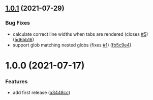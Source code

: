 ## [1.0.1](https://github.com/OmarTawfik/vscat/compare/v1.0.0...v1.0.1) (2021-07-29)


### Bug Fixes

* calculate correct line widths when tabs are rendered (closes [#5](https://github.com/OmarTawfik/vscat/issues/5)) ([5d65b16](https://github.com/OmarTawfik/vscat/commit/5d65b16e47238eb86f18738155372066c52a5d38))
* support glob matching nested globs (fixes [#1](https://github.com/OmarTawfik/vscat/issues/1)) ([fb5c9e4](https://github.com/OmarTawfik/vscat/commit/fb5c9e4b47b83ad10e630c5753c703903eb65426))

# 1.0.0 (2021-07-17)


### Features

* add first release ([a3448cc](https://github.com/OmarTawfik/vscat/commit/a3448ccde86c7100855adb5f1065764f3f121e0f))
